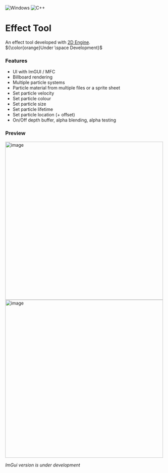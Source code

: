![Windows](https://img.shields.io/badge/Windows-0078D6?style=for-the-badge&logo=windows&logoColor=white) ![C++](https://img.shields.io/badge/c++-%2300599C.svg?style=for-the-badge&logo=c%2B%2B&logoColor=white)
# Effect Tool
An effect tool developed with [2D Engine](https://github.com/xpsa0421/2D-Game-Engine).  
${\color{orange}Under \space Development}$
<br />

### Features
* UI with ImGUI / MFC 
* Billboard rendering
* Multiple particle systems
* Particle material from multiple files or a sprite sheet
* Set particle velocity
* Set particle colour
* Set particle size
* Set particle lifetime
* Set particle location (+ offset)
* On/Off depth buffer, alpha blending, alpha testing
  

### Preview
<img width="500" alt="image" src="https://github.com/xpsa0421/EffectTool/assets/71711432/9f2af158-8c0b-4bdf-9652-dc5a39df6f86"><img width="500" alt="image" src="https://github.com/xpsa0421/EffectTool/assets/71711432/5e8d5ea8-9f66-468e-9c0e-6edf29b736d6">  

_ImGui version is under development_




